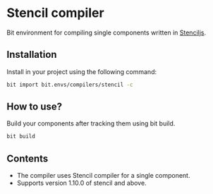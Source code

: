# Stencil compiler

Bit environment for compiling single components written in [Stenciljs](https://stenciljs.com/).

## Installation

Install in your project using the following command:

```bash
bit import bit.envs/compilers/stencil -c
```

## How to use?

Build your components after tracking them using bit build.

```bash
bit build
```

## Contents

- The compiler uses Stencil compiler for a single component.
- Supports version 1.10.0 of stencil and above.
